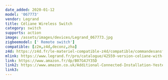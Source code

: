 ```yaml
---
date_added: 2020-01-12
model: '067773'
vendor: Legrand
title: Céliane Wireless Switch
category: switch
supports: action
image: /assets/images/devices/Legrand_067773.jpg
zigbeemodel: [' Remote switch']
compatible: [z2m,z4d,deconz,zha]
z4d: https://z4d.fr/le-materiel-compatible-z4d/compatible/commandesansfilpourclairagepriseconnecteoumicromoduleclianenetatmo
mlink: https://www.legrand.fr/pro/catalogue/42559-version-celiane-with-netatmo/commande-sans-fil-celiane-with-netatmo-pour-eclairage-ou-prise-connectee-ou-micromodule-titane
link: https://www.amazon.fr/dp/B07G4JY35D
link2: https://www.amazon.co.uk/Additional-Connected-Installation-Yesterday-LEG67773/dp/B07G4JY35D
link3: 
---
```


